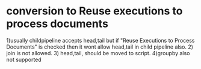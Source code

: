 conversion to Reuse executions to process documents
====================================================


1)usually childpipeline accepts head,tail but if "Reuse Executions to Process Documents" is checked 
then it wont allow head,tail in child pipeline also.
2) join is not allowed.
3) head,tail, should be moved to script.
4)groupby also not supported
